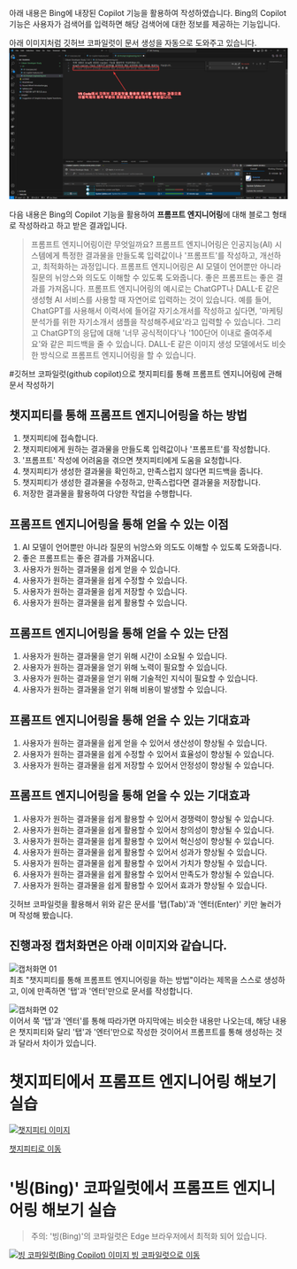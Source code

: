 아래 내용은 Bing에 내장된 Copilot 기능을 활용하여 작성하였습니다.
Bing의 Copilot 기능은 사용자가 검색어를 입력하면 해당 검색어에 대한 정보를 제공하는 기능입니다.

아래 이미지처럼 깃허브 코파일럿이 문서 생성을 자동으로 도와주고 있습니다.
![깃허브 코파일럿 활용 문서작성내용 화면 캡처](githubCopilotCapturedImage.png)

다음 내용은 Bing의 Copilot 기능을 활용하여 **프롬프트 엔지니어링**에 대해 블로그 형태로 작성하라고 하고 받은 결과입니다.
> 프롬프트 엔지니어링이란 무엇일까요? 프롬프트 엔지니어링은 인공지능(AI) 시스템에게 특정한 결과물을 만들도록 입력값이나 '프롬프트'를 작성하고, 개선하고, 최적화하는 과정입니다. 프롬프트 엔지니어링은 AI 모델이 언어뿐만 아니라 질문의 뉘앙스와 의도도 이해할 수 있도록 도와줍니다. 좋은 프롬프트는 좋은 결과를 가져옵니다. 프롬프트 엔지니어링의 예시로는 ChatGPT나 DALL-E 같은 생성형 AI 서비스를 사용할 때 자연어로 입력하는 것이 있습니다. 예를 들어, ChatGPT를 사용해서 이력서에 들어갈 자기소개서를 작성하고 싶다면, '마케팅 분석가를 위한 자기소개서 샘플을 작성해주세요'라고 입력할 수 있습니다. 그리고 ChatGPT의 응답에 대해 '너무 공식적이다'나 '100단어 이내로 줄여주세요'와 같은 피드백을 줄 수 있습니다. DALL-E 같은 이미지 생성 모델에서도 비슷한 방식으로 프롬프트 엔지니어링을 할 수 있습니다.

#깃허브 코파일럿(github copilot)으로 챗지피티를 통해 프롬프트 엔지니어링에 관해 문서 작성하기

## 챗지피티를 통해 프롬프트 엔지니어링을 하는 방법

1. 챗지피티에 접속합니다.
2. 챗지피티에게 원하는 결과물을 만들도록 입력값이나 '프롬프트'를 작성합니다.
3. '프롬프트' 작성에 어려움을 겪으면 챗지피티에게 도움을 요청합니다.
4. 챗지피티가 생성한 결과물을 확인하고, 만족스럽지 않다면 피드백을 줍니다.
5. 챗지피티가 생성한 결과물을 수정하고, 만족스럽다면 결과물을 저장합니다.
6. 저장한 결과물을 활용하여 다양한 작업을 수행합니다.

## 프롬프트 엔지니어링을 통해 얻을 수 있는 이점

1. AI 모델이 언어뿐만 아니라 질문의 뉘앙스와 의도도 이해할 수 있도록 도와줍니다.
2. 좋은 프롬프트는 좋은 결과를 가져옵니다.
3. 사용자가 원하는 결과물을 쉽게 얻을 수 있습니다.
4. 사용자가 원하는 결과물을 쉽게 수정할 수 있습니다.
5. 사용자가 원하는 결과물을 쉽게 저장할 수 있습니다.
6. 사용자가 원하는 결과물을 쉽게 활용할 수 있습니다.  

## 프롬프트 엔지니어링을 통해 얻을 수 있는 단점

1. 사용자가 원하는 결과물을 얻기 위해 시간이 소요될 수 있습니다.
2. 사용자가 원하는 결과물을 얻기 위해 노력이 필요할 수 있습니다.
3. 사용자가 원하는 결과물을 얻기 위해 기술적인 지식이 필요할 수 있습니다.
4. 사용자가 원하는 결과물을 얻기 위해 비용이 발생할 수 있습니다.

## 프롬프트 엔지니어링을 통해 얻을 수 있는 기대효과

1. 사용자가 원하는 결과물을 쉽게 얻을 수 있어서 생산성이 향상될 수 있습니다.
2. 사용자가 원하는 결과물을 쉽게 수정할 수 있어서 효율성이 향상될 수 있습니다.
3. 사용자가 원하는 결과물을 쉽게 저장할 수 있어서 안정성이 향상될 수 있습니다.

## 프롬프트 엔지니어링을 통해 얻을 수 있는 기대효과

1. 사용자가 원하는 결과물을 쉽게 활용할 수 있어서 경쟁력이 향상될 수 있습니다.  
2. 사용자가 원하는 결과물을 쉽게 활용할 수 있어서 창의성이 향상될 수 있습니다.  
3. 사용자가 원하는 결과물을 쉽게 활용할 수 있어서 혁신성이 향상될 수 있습니다.
4. 사용자가 원하는 결과물을 쉽게 활용할 수 있어서 성과가 향상될 수 있습니다.
5. 사용자가 원하는 결과물을 쉽게 활용할 수 있어서 가치가 향상될 수 있습니다.
6. 사용자가 원하는 결과물을 쉽게 활용할 수 있어서 만족도가 향상될 수 있습니다.
7. 사용자가 원하는 결과물을 쉽게 활용할 수 있어서 효과가 향상될 수 있습니다.


깃허브 코파일럿을 활용해서 위와 같은 문서를 '탭(Tab)'과 '엔터(Enter)' 키만 눌러가며 작성해 봤습니다.

## 진행과정 캡처화면은 아래 이미지와 같습니다.
![캡처화면 01](https://github.com/durume/Citizen-Developer-Study/assets/83335854/7c8ee044-6649-4af7-8fe4-906aa954435d)  
최초 "챗지피티를 통해 프롬프트 엔지니어링을 하는 방법"이라는 제목을 스스로 생성하고, 이에 만족하면 '탭'과 '엔터'만으로 문서를 작성합니다.  

![캡처화면 02](https://github.com/durume/Citizen-Developer-Study/assets/83335854/9cd2393f-1766-47ce-8a7c-df595e0426bb)  
이어서 쭉 '탭'과 '엔터'를 통해 따라가면 마지막에는 비슷한 내용만 나오는데, 해당 내용은 챗지피티와 달리 '탭'과 '엔터'만으로 작성한 것이어서 프롬프트를 통해 생성하는 것과 달라서 차이가 있습니다.

# 챗지피티에서 프롬프트 엔지니어링 해보기 실습
[![챗지피티 이미지](https://github.com/durume/Citizen-Developer-Study/assets/83335854/20e4a128-f10c-4f54-984f-e75bf35cc0b4)](chat.openai.com)

[챗지피티로 이동](https://chat.openai.com)

# '빙(Bing)' 코파일럿에서 프롬프트 엔지니어링 해보기 실습
> 주의: '빙(Bing)'의 코파일럿은 Edge 브라우저에서 최적화 되어 있습니다.
 
[![빙 코파일럿(Bing Copilot) 이미지](https://github.com/durume/Citizen-Developer-Study/assets/83335854/201fc555-1468-455e-aec2-8ecb07e9bf66)
](https://www.bing.com/copilot)
[빙 코파일럿으로 이동](https://www.bing.com/copilot)


